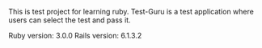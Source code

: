 This is test project for learning ruby. Test-Guru is a test application where users can select the test and pass it.

Ruby version: 3.0.0
Rails version: 6.1.3.2
